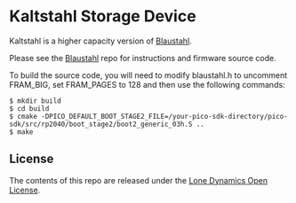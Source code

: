 # Kaltstahl Storage Device

Kaltstahl is a higher capacity version of [Blaustahl](https://github.com/machdyne/blaustahl).

Please see the [Blaustahl](https://github.com/machdyne/blaustahl) repo for instructions and firmware source code.

To build the source code, you will need to modify blaustahl.h to uncomment FRAM\_BIG, set FRAM\_PAGES to 128 and then use the following commands:

```
$ mkdir build
$ cd build
$ cmake -DPICO_DEFAULT_BOOT_STAGE2_FILE=/your-pico-sdk-directory/pico-sdk/src/rp2040/boot_stage2/boot2_generic_03h.S ..
$ make
```

## License

The contents of this repo are released under the [Lone Dynamics Open License](LICENSE.md).
